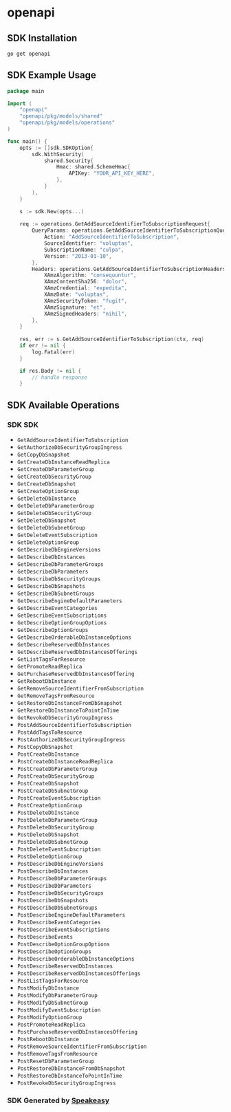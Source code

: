 # openapi

<!-- Start SDK Installation -->
## SDK Installation

```bash
go get openapi
```
<!-- End SDK Installation -->

## SDK Example Usage
<!-- Start SDK Example Usage -->
```go
package main

import (
    "openapi"
    "openapi/pkg/models/shared"
    "openapi/pkg/models/operations"
)

func main() {
    opts := []sdk.SDKOption{
        sdk.WithSecurity(
            shared.Security{
                Hmac: shared.SchemeHmac{
                    APIKey: "YOUR_API_KEY_HERE",
                },
            }
        ),
    }

    s := sdk.New(opts...)
    
    req := operations.GetAddSourceIdentifierToSubscriptionRequest{
        QueryParams: operations.GetAddSourceIdentifierToSubscriptionQueryParams{
            Action: "AddSourceIdentifierToSubscription",
            SourceIdentifier: "voluptas",
            SubscriptionName: "culpa",
            Version: "2013-01-10",
        },
        Headers: operations.GetAddSourceIdentifierToSubscriptionHeaders{
            XAmzAlgorithm: "consequuntur",
            XAmzContentSha256: "dolor",
            XAmzCredential: "expedita",
            XAmzDate: "voluptas",
            XAmzSecurityToken: "fugit",
            XAmzSignature: "et",
            XAmzSignedHeaders: "nihil",
        },
    }
    
    res, err := s.GetAddSourceIdentifierToSubscription(ctx, req)
    if err != nil {
        log.Fatal(err)
    }

    if res.Body != nil {
        // handle response
    }
```
<!-- End SDK Example Usage -->

<!-- Start SDK Available Operations -->
## SDK Available Operations

### SDK SDK

* `GetAddSourceIdentifierToSubscription`
* `GetAuthorizeDbSecurityGroupIngress`
* `GetCopyDbSnapshot`
* `GetCreateDbInstanceReadReplica`
* `GetCreateDbParameterGroup`
* `GetCreateDbSecurityGroup`
* `GetCreateDbSnapshot`
* `GetCreateOptionGroup`
* `GetDeleteDbInstance`
* `GetDeleteDbParameterGroup`
* `GetDeleteDbSecurityGroup`
* `GetDeleteDbSnapshot`
* `GetDeleteDbSubnetGroup`
* `GetDeleteEventSubscription`
* `GetDeleteOptionGroup`
* `GetDescribeDbEngineVersions`
* `GetDescribeDbInstances`
* `GetDescribeDbParameterGroups`
* `GetDescribeDbParameters`
* `GetDescribeDbSecurityGroups`
* `GetDescribeDbSnapshots`
* `GetDescribeDbSubnetGroups`
* `GetDescribeEngineDefaultParameters`
* `GetDescribeEventCategories`
* `GetDescribeEventSubscriptions`
* `GetDescribeOptionGroupOptions`
* `GetDescribeOptionGroups`
* `GetDescribeOrderableDbInstanceOptions`
* `GetDescribeReservedDbInstances`
* `GetDescribeReservedDbInstancesOfferings`
* `GetListTagsForResource`
* `GetPromoteReadReplica`
* `GetPurchaseReservedDbInstancesOffering`
* `GetRebootDbInstance`
* `GetRemoveSourceIdentifierFromSubscription`
* `GetRemoveTagsFromResource`
* `GetRestoreDbInstanceFromDbSnapshot`
* `GetRestoreDbInstanceToPointInTime`
* `GetRevokeDbSecurityGroupIngress`
* `PostAddSourceIdentifierToSubscription`
* `PostAddTagsToResource`
* `PostAuthorizeDbSecurityGroupIngress`
* `PostCopyDbSnapshot`
* `PostCreateDbInstance`
* `PostCreateDbInstanceReadReplica`
* `PostCreateDbParameterGroup`
* `PostCreateDbSecurityGroup`
* `PostCreateDbSnapshot`
* `PostCreateDbSubnetGroup`
* `PostCreateEventSubscription`
* `PostCreateOptionGroup`
* `PostDeleteDbInstance`
* `PostDeleteDbParameterGroup`
* `PostDeleteDbSecurityGroup`
* `PostDeleteDbSnapshot`
* `PostDeleteDbSubnetGroup`
* `PostDeleteEventSubscription`
* `PostDeleteOptionGroup`
* `PostDescribeDbEngineVersions`
* `PostDescribeDbInstances`
* `PostDescribeDbParameterGroups`
* `PostDescribeDbParameters`
* `PostDescribeDbSecurityGroups`
* `PostDescribeDbSnapshots`
* `PostDescribeDbSubnetGroups`
* `PostDescribeEngineDefaultParameters`
* `PostDescribeEventCategories`
* `PostDescribeEventSubscriptions`
* `PostDescribeEvents`
* `PostDescribeOptionGroupOptions`
* `PostDescribeOptionGroups`
* `PostDescribeOrderableDbInstanceOptions`
* `PostDescribeReservedDbInstances`
* `PostDescribeReservedDbInstancesOfferings`
* `PostListTagsForResource`
* `PostModifyDbInstance`
* `PostModifyDbParameterGroup`
* `PostModifyDbSubnetGroup`
* `PostModifyEventSubscription`
* `PostModifyOptionGroup`
* `PostPromoteReadReplica`
* `PostPurchaseReservedDbInstancesOffering`
* `PostRebootDbInstance`
* `PostRemoveSourceIdentifierFromSubscription`
* `PostRemoveTagsFromResource`
* `PostResetDbParameterGroup`
* `PostRestoreDbInstanceFromDbSnapshot`
* `PostRestoreDbInstanceToPointInTime`
* `PostRevokeDbSecurityGroupIngress`

<!-- End SDK Available Operations -->

### SDK Generated by [Speakeasy](https://docs.speakeasyapi.dev/docs/using-speakeasy/client-sdks)
